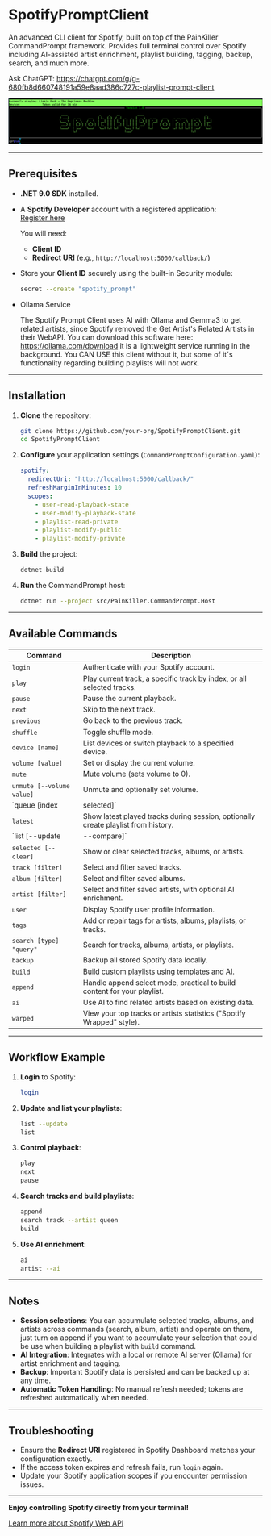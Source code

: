 # SpotifyPromptClient

An advanced CLI client for Spotify, built on top of the PainKiller CommandPrompt framework.
Provides full terminal control over Spotify including AI-assisted artist enrichment, playlist building, tagging, backup, search, and much more.

Ask ChatGPT: https://chatgpt.com/g/g-680fb8d660748191a59e8aad386c727c-playlist-prompt-client

<img src="images/logo2.png" width="640">

---

## Prerequisites

- **.NET 9.0 SDK** installed.
- A **Spotify Developer** account with a registered application:  
  [Register here](https://developer.spotify.com/dashboard/)
  
  You will need:
  - **Client ID**
  - **Redirect URI** (e.g., `http://localhost:5000/callback/`)

- Store your **Client ID** securely using the built-in Security module:

   ```bash
   secret --create "spotify_prompt"
   ```
- Ollama Service

  The Spotify Prompt Client uses AI with Ollama and Gemma3 to get related artists, since Spotify removed the Get Artist's Related Artists in their WebAPI. You can download this software here: https://ollama.com/download it is a lightweight service running in the background.
  You CAN USE this client without it, but some of it´s functionality regarding building playlists will not work.
  
---

## Installation

1. **Clone** the repository:

   ```bash
   git clone https://github.com/your-org/SpotifyPromptClient.git
   cd SpotifyPromptClient
   ```

2. **Configure** your application settings (`CommandPromptConfiguration.yaml`):

   ```yaml
   spotify:
     redirectUri: "http://localhost:5000/callback/"
     refreshMarginInMinutes: 10
     scopes:
       - user-read-playback-state
       - user-modify-playback-state
       - playlist-read-private
       - playlist-modify-public
       - playlist-modify-private
   ```

3. **Build** the project:

   ```bash
   dotnet build
   ```

4. **Run** the CommandPrompt host:

   ```bash
   dotnet run --project src/PainKiller.CommandPrompt.Host
   ```

---

## Available Commands

| Command          | Description                                                                         |
|------------------|-------------------------------------------------------------------------------------|
| `login`          | Authenticate with your Spotify account.                                             |
| `play`           | Play current track, a specific track by index, or all selected tracks.              |
| `pause`          | Pause the current playback.                                                         |
| `next`           | Skip to the next track.                                                              |
| `previous`       | Go back to the previous track.                                                       |
| `shuffle`        | Toggle shuffle mode.                                                                |
| `device [name]`  | List devices or switch playback to a specified device.                              |
| `volume [value]` | Set or display the current volume.                                                   |
| `mute`           | Mute volume (sets volume to 0).                                                      |
| `unmute [--volume value]` | Unmute and optionally set volume.                                           |
| `queue [index|selected]` | View or modify the playback queue.                                           |
| `latest`         | Show latest played tracks during session, optionally create playlist from history.  |
| `list [--update|--compare]` | View, update, or compare playlists.                                       |
| `selected [--clear]` | Show or clear selected tracks, albums, or artists.                              |
| `track [filter]` | Select and filter saved tracks.                                                      |
| `album [filter]` | Select and filter saved albums.                                                      |
| `artist [filter]`| Select and filter saved artists, with optional AI enrichment.                        |
| `user`           | Display Spotify user profile information.                                           |
| `tags`           | Add or repair tags for artists, albums, playlists, or tracks.                       |
| `search [type] "query"` | Search for tracks, albums, artists, or playlists.                          |
| `backup`         | Backup all stored Spotify data locally.                                              |
| `build`          | Build custom playlists using templates and AI.                                       |
| `append`         | Handle append select mode, practical to build content for your playlist.             |
| `ai`             | Use AI to find related artists based on existing data.                               |
| `warped`         | View your top tracks or artists statistics ("Spotify Wrapped" style).                |

---

## Workflow Example

1. **Login** to Spotify:

   ```bash
   login
   ```

2. **Update and list your playlists**:

   ```bash
   list --update
   list
   ```

3. **Control playback**:

   ```bash
   play
   next
   pause
   ```

4. **Search tracks and build playlists**:

   ```bash
   append
   search track --artist queen
   build
   ```

5. **Use AI enrichment**:

   ```bash
   ai
   artist --ai
   ```

---

## Notes

- **Session selections**: You can accumulate selected tracks, albums, and artists across commands (search, album, artist) and operate on them, just turn on append if you want to accumulate your selection that could be use when building a playlist with `build` command.
- **AI Integration**: Integrates with a local or remote AI server (Ollama) for artist enrichment and tagging.
- **Backup**: Important Spotify data is persisted and can be backed up at any time.
- **Automatic Token Handling**: No manual refresh needed; tokens are refreshed automatically when needed.

---

## Troubleshooting

- Ensure the **Redirect URI** registered in Spotify Dashboard matches your configuration exactly.
- If the access token expires and refresh fails, run `login` again.
- Update your Spotify application scopes if you encounter permission issues.

---

**Enjoy controlling Spotify directly from your terminal!**

[Learn more about Spotify Web API](https://developer.spotify.com/documentation/web-api)

